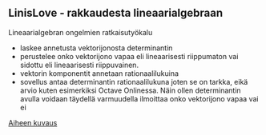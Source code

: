 ## LinisLove - rakkaudesta lineaarialgebraan
Lineaarialgebran ongelmien ratkaisutyökalu
* laskee annetusta vektorijonosta determinantin
* perustelee onko vektorijono vapaa eli lineaarisesti riippumaton vai sidottu eli lineaarisesti riippuvainen.
* vektorin komponentit annetaan rationaalilukuina
* sovellus antaa determinantin rationaalilukuna joten se on tarkka, eikä arvio kuten esimerkiksi Octave Onlinessa. Näin ollen determinantin avulla voidaan täydellä varmuudella ilmoittaa onko vektorijono vapaa vai ei

[Aiheen kuvaus](dokumentaatio/aiheenKuvausJaRakenne.md)
